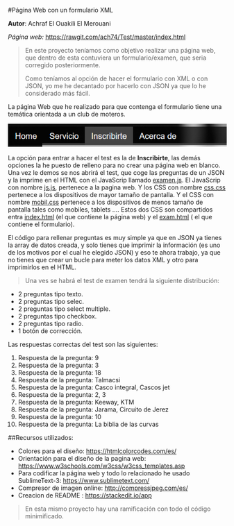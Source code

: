 #Página Web con un formulario XML

**Autor**: Achraf El Ouakili El Merouani

*Página web:* https://rawgit.com/ach74/Test/master/index.html

> En este proyecto teníamos como objetivo realizar una página web, que dentro de esta contuviera un formulario/examen, que seria corregido posteriormente.
> 
> Como teníamos al opción de hacer el formulario con XML o con JSON, yo me he decantado por hacerlo con JSON ya que lo he considerado más fácil.

La página Web que he realizado para que contenga el formulario tiene una temática orientada a un club de moteros.

![Imagen del navegador de la pagina Web](https://github.com/ach74/Test/blob/master/img/Captura-1.PNG)

La opción para entrar a hacer el test es la de **Inscribirte**, las demás opciones la he puesto de relleno para no crear una página web en blanco. Una vez le demos se nos abrirá el test, que coge las preguntas de un JSON y la imprime en el HTML con el JavaScrip llamado [examen.js](https://github.com/ach74/Test/blob/master/js/examen.js). El JavaScrip con nombre [js.js](https://github.com/ach74/Test/blob/master/js/js.js), pertenece a la pagina web. Y los CSS con nombre [css.css](https://github.com/ach74/Test/blob/master/css/css.css) pertenece a los dispositivos de mayor tamaño de pantalla. Y el CSS con nombre [mobil.css](https://github.com/ach74/Test/blob/master/css/mobil.css) pertenece a los dispositivos de menos tamaño de pantalla tales como mobiles, tablets .... Estos dos CSS son compartidos entra [index.html](https://github.com/ach74/Test/blob/master/index.html) (el que contiene la página web) y el [exam.html](https://github.com/ach74/Test/blob/master/exam.html) ( el que contiene el formulario).

El código para rellenar preguntas es muy simple ya que en JSON ya tienes la array de datos creada, y solo tienes que imprimir la información (es uno de los motivos por el cual he elegido JSON) y eso te ahora trabajo, ya que no tienes que crear un bucle para meter los datos XML y otro para imprimirlos en el HTML.

>Una ves se habrá el test de examen tendrá la siguiente distribución:
>
- 2 preguntas tipo texto.
- 2 preguntas tipo selec.
- 2 preguntas tipo select multiple.
- 2 preguntas tipo checkbox.
- 2 preguntas tipo radio.
- 1 botón de corrección.

Las respuestas correctas del test son las siguientes:

 1. Respuesta de la pregunta: 9
 2. Respuesta de la pregunta: 3
 3. Respuesta de la pregunta: 18
 4. Respuesta de la pregunta: Talmacsi
 5. Respuesta de la pregunta: Casco integral, Cascos jet
 6. Respuesta de la pregunta: 2, 3
 7. Respuesta de la pregunta: Keeway, KTM
 8. Respuesta de la pregunta: Jarama, Circuito de Jerez
 9. Respuesta de la pregunta: 10
 10. Respuesta de la pregunta: La biblia de las curvas

##Recursos utilizados:
- Colores para el diseño: https://htmlcolorcodes.com/es/
- Orientación para el diseño de la pagina web: https://www.w3schools.com/w3css/w3css_templates.asp
- Para codificar la página web y todo lo relacionado he usado SublimeText-3: https://www.sublimetext.com/
- Compresor de imagen online: http://compressjpeg.com/es/
- Creacion de README : https://stackedit.io/app

>En esta mismo proyecto hay una ramificación con todo el código minimificado.

